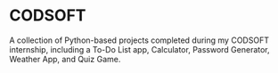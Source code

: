# CODSOFT
A collection of Python-based projects completed during my CODSOFT internship, including a To-Do List app, Calculator, Password Generator, Weather App, and Quiz Game.
